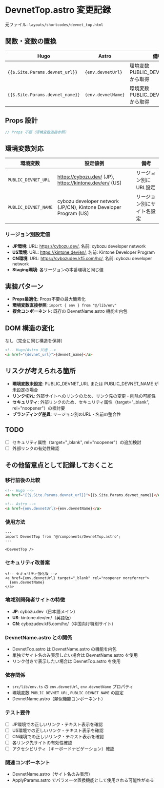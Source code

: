 # DevnetTop.astro 変更記録

元ファイル: `layouts/shortcodes/devnet_top.html`

## 関数・変数の置換

| Hugo | Astro | 備考 |
|------|-------|------|
| `{{$.Site.Params.devnet_url}}` | `{env.devnetUrl}` | 環境変数 PUBLIC_DEVNET_URL から取得 |
| `{{$.Site.Params.devnet_name}}` | `{env.devnetName}` | 環境変数 PUBLIC_DEVNET_NAME から取得 |

## Props 設計

```typescript
// Props 不要（環境変数直接参照）
```

## 環境変数対応

| 環境変数 | 設定値例 | 備考 |
|---------|----------|------|
| `PUBLIC_DEVNET_URL` | https://cybozu.dev/ (JP), https://kintone.dev/en/ (US) | リージョン別にURL設定 |
| `PUBLIC_DEVNET_NAME` | cybozu developer network (JP/CN), Kintone Developer Program (US) | リージョン別にサイト名設定 |

### リージョン別設定値
- **JP環境**: URL: https://cybozu.dev/, 名前: cybozu developer network
- **US環境**: URL: https://kintone.dev/en/, 名前: Kintone Developer Program  
- **CN環境**: URL: https://cybozudev.kf5.com/hc/, 名前: cybozu developer network
- **Staging環境**: 各リージョンの本番環境と同じ値

## 実装パターン

- **Props最適化**: Props不要の最大簡素化
- **環境変数直接参照**: `import { env } from "@/lib/env"`
- **複合コンポーネント**: 既存の DevnetName.astro 機能を内包

## DOM 構造の変化

なし（完全に同じ構造を保持）

```html
<!-- Hugo/Astro 共通 -->
<a href="{devnet_url}">{devnet_name}</a>
```

## リスクが考えられる箇所

- **環境変数未設定**: PUBLIC_DEVNET_URL または PUBLIC_DEVNET_NAME が未設定の場合
- **リンク切れ**: 外部サイトへのリンクのため、リンク先の変更・削除の可能性
- **セキュリティ**: 外部リンクのため、セキュリティ属性（target="_blank", rel="noopener"）の検討要
- **ブランディング差異**: リージョン別のURL・名前の整合性

## TODO

- [ ] セキュリティ属性（target="_blank", rel="noopener"）の追加検討
- [ ] 外部リンクの有効性確認

## その他留意点として記録しておくこと

### 移行前後の比較
```html
<!-- Hugo -->
<a href="{{$.Site.Params.devnet_url}}">{{$.Site.Params.devnet_name}}</a>

<!-- Astro -->
<a href={env.devnetUrl}>{env.devnetName}</a>
```

### 使用方法
```astro
---
import DevnetTop from '@/components/DevnetTop.astro';
---

<DevnetTop />
```

### セキュリティ改善案
```astro
<!-- セキュリティ強化版 -->
<a href={env.devnetUrl} target="_blank" rel="noopener noreferrer">
  {env.devnetName}
</a>
```

### 地域別開発者サイトの特徴
- **JP**: cybozu.dev（日本語メイン）
- **US**: kintone.dev/en/（英語版）  
- **CN**: cybozudev.kf5.com/hc/（中国向け特別サイト）

### DevnetName.astro との関係
- DevnetTop.astro は DevnetName.astro の機能を内包
- 単独でサイト名のみ表示したい場合は DevnetName.astro を使用
- リンク付きで表示したい場合は DevnetTop.astro を使用

### 依存関係
- `src/lib/env.ts` の `env.devnetUrl`, `env.devnetName` プロパティ
- 環境変数 `PUBLIC_DEVNET_URL`, `PUBLIC_DEVNET_NAME` の設定
- DevnetName.astro（類似機能コンポーネント）

### テスト要件
- [ ] JP環境での正しいリンク・テキスト表示を確認
- [ ] US環境での正しいリンク・テキスト表示を確認
- [ ] CN環境での正しいリンク・テキスト表示を確認
- [ ] 各リンク先サイトの有効性確認
- [ ] アクセシビリティ（キーボードナビゲーション）確認

### 関連コンポーネント
- DevnetName.astro（サイト名のみ表示）
- ApplyParams.astro でパラメータ置換機能として使用される可能性がある